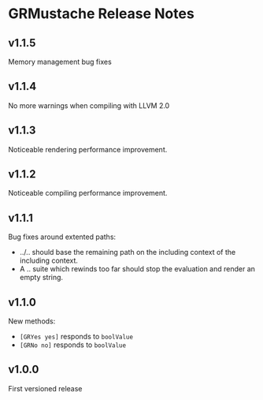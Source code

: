GRMustache Release Notes
========================

## v1.1.5

Memory management bug fixes

## v1.1.4

No more warnings when compiling with LLVM 2.0

## v1.1.3

Noticeable rendering performance improvement.

## v1.1.2

Noticeable compiling performance improvement.

## v1.1.1

Bug fixes around extented paths:

- ../.. should base the remaining path on the including context of the including context.
- A .. suite which rewinds too far should stop the evaluation and render an empty string.

## v1.1.0

New methods:

- `[GRYes yes]` responds to `boolValue`
- `[GRNo no]` responds to `boolValue`

## v1.0.0

First versioned release
